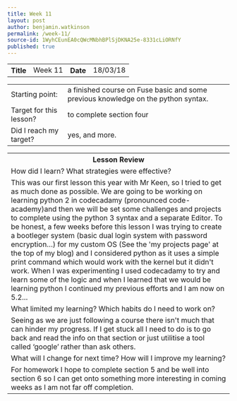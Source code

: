 ```yaml
---
title: Week 11
layout: post
author: benjamin.watkinson
permalink: /week-11/
source-id: 1WyhCEunEA0cQWcMNbhBPlSjDKNA25e-8331cLiORNfY
published: true
---
```

	

<table>
  <tr>
    <th>Title</th>
    <td>Week 11</td>
    <th>Date</th>
    <td>18/03/18</td>
  </tr>
</table>


<table>
  <tr>
    <td>Starting point:</td>
    <td>a finished course on Fuse basic and some previous knowledge on the python syntax.</td>
  </tr>
  <tr>
    <td>Target for this lesson?</td>
    <td>to complete section four</td>
  </tr>
  <tr>
    <td>Did I reach my target? </td>
    <td>yes, and more.</td>
  </tr>
</table>


<table>
  <tr>
    <th>Lesson Review</th>
  </tr>
  <tr>
    <td>How did I learn? What strategies were effective? </td>
  </tr>
  <tr>
    <td>This was our first lesson this year with Mr Keen, so I tried to get as much done as possible. We are going to be working on learning python 2 in codecadamy (pronounced code-academy)and then we will be set some challenges and projects to complete using the python 3 syntax and a separate Editor. To be honest, a few weeks before this lesson I was trying to create a bootleger system (basic dual login system with password encryption…) for my custom OS (See the 'my projects page' at the top of my blog) and I considered python as it uses a simple print command which would work with the kernel but it didn't work. When I was experimenting I used codecadamy to try and learn some of the logic and when I learned that we would be learning python I continued my previous efforts and I am now on 5.2...</td>
  </tr>
  <tr>
    <td>What limited my learning? Which habits do I need to work on? </td>
  </tr>
  <tr>
    <td>Seeing as we are just following a course there isn't much that can hinder my progress. If I get stuck all I need to do is to go back and read the info on that section or just utilitise a tool called ‘google’ rather than ask others. </td>
  </tr>
  <tr>
    <td>What will I change for next time? How will I improve my learning?</td>
  </tr>
  <tr>
    <td>For homework I hope to complete section 5 and be well into section 6 so I can get onto something more interesting in coming weeks as I am not far off completion.</td>
  </tr>
</table>


